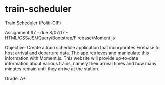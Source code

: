 # train-scheduler
Train Scheduler (Politi-GIF)

Assignment #7 - due 8/07/17 - HTML/CSS/JS/JQuery/Bootstrap/Firebase/Moment.js

Objective: Create a train schedule application that incorporates Firebase to host arrival and departure data. The app retrieves and manipulate this information with Moment.js. This website will provide up-to-date information about various trains, namely their arrival times and how many minutes remain until they arrive at the station.

Grade: A+
